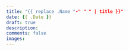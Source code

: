 ```yaml
---
title: "{{ replace .Name "-" " " | title }}"
date: {{ .Date }}
draft: true
description:
comments: false
images:
---
```


